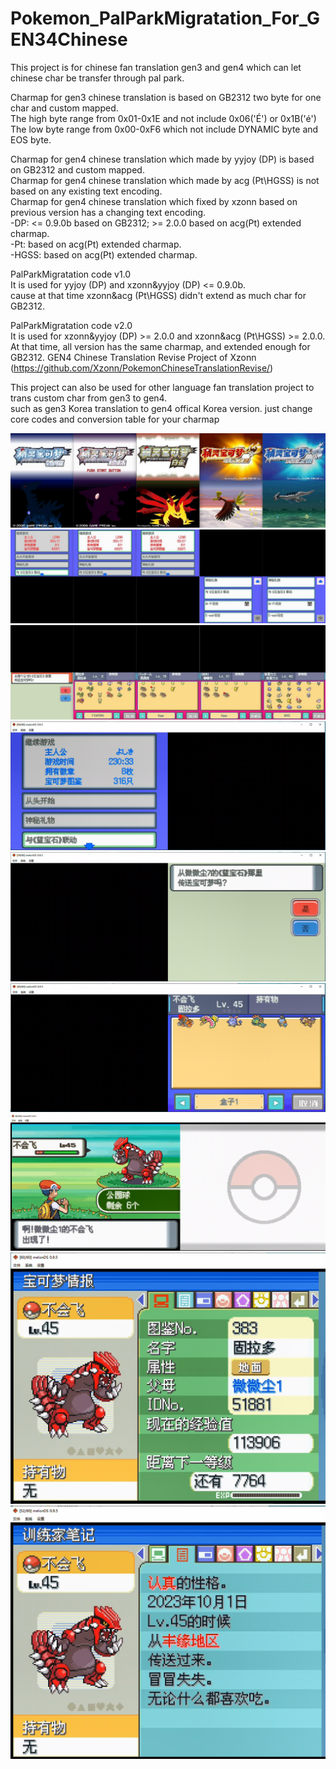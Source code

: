 # Pokemon_PalParkMigratation_For_GEN34Chinese
This project is for chinese fan translation gen3 and gen4 which can let chinese char be transfer through pal park.

Charmap for gen3 chinese translation is based on GB2312 two byte for one char and custom mapped. <br>
The high byte range from 0x01-0x1E and not include 0x06('É') or 0x1B('é') <br>
The low byte range from 0x00-0xF6 which not include DYNAMIC byte and EOS byte.

Charmap for gen4 chinese translation which made by yyjoy (DP) is based on GB2312 and custom mapped.<br>
Charmap for gen4 chinese translation which made by acg (Pt\HGSS) is not based on any existing text encoding.<br>
Charmap for gen4 chinese translation which fixed by xzonn based on previous version has a changing text encoding.<br>
-DP: <= 0.9.0b based on GB2312; >= 2.0.0 based on acg(Pt) extended charmap.<br>
-Pt: based on acg(Pt) extended charmap.<br>
-HGSS: based on acg(Pt) extended charmap.

PalParkMigratation code v1.0 <br>
It is used for yyjoy (DP) and xzonn&yyjoy (DP) <= 0.9.0b. <br>
cause at that time xzonn&acg (Pt\HGSS) didn't extend as much char for GB2312.

PalParkMigratation code v2.0 <br>
It is used for xzonn&yyjoy (DP) >= 2.0.0 and xzonn&acg (Pt\HGSS) >= 2.0.0. <br>
At that time, all version has the same charmap, and extended enough for GB2312.
GEN4 Chinese Translation Revise Project of Xzonn (https://github.com/Xzonn/PokemonChineseTranslationRevise/)

This project can also be used for other language fan translation project to trans custom char from gen3 to gen4. <br>
such as gen3 Korea translation to gen4 offical Korea version. just change core codes and conversion table for your charmap


![shown](./release/v2.0/1.jpg)
![shown](./release/v2.0/2.jpg)
![shown](./release/v2.0/3.jpg)
![shown](./release/v1.0/06.png)
![shown](./release/v1.0/07.png)
![shown](./release/v1.0/08.png)
![shown](./release/v1.0/09.png)
![shown](./release/v1.0/10.png)
![shown](./release/v1.0/11.png)